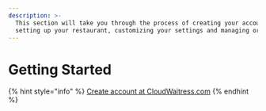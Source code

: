 ```yaml
---
description: >-
  This section will take you through the process of creating your account,
  setting up your restaurant, customizing your settings and managing orders.
---
```


# Getting Started

{% hint style="info" %}
[Create account at CloudWaitress.com](https://www.cloudwaitress.com/signup/)
{% endhint %}
